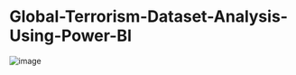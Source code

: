 # Global-Terrorism-Dataset-Analysis-Using-Power-BI
![image](https://github.com/Sivamugeshp2004/Global-Terrorism-Dataset-Analysis-Using-Power-BI/assets/164493487/e8522b81-cd4c-4b6d-a825-ed228647c49e)
